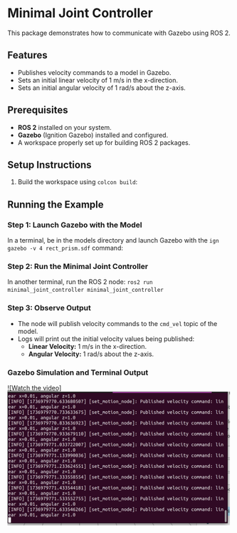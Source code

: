 # Minimal Joint Controller

This package demonstrates how to communicate with Gazebo using ROS 2.

## Features
- Publishes velocity commands to a model in Gazebo.
- Sets an initial linear velocity of 1 m/s in the x-direction.
- Sets an initial angular velocity of 1 rad/s about the z-axis.

## Prerequisites
- **ROS 2** installed on your system.
- **Gazebo** (Ignition Gazebo) installed and configured.
- A workspace properly set up for building ROS 2 packages.

## Setup Instructions
1. Build the workspace using `colcon build`:

## Running the Example

### Step 1: Launch Gazebo with the Model
In a terminal, be in the models directory and launch Gazebo with the `ign gazebo -v 4 rect_prism.sdf` command:

### Step 2: Run the Minimal Joint Controller
In another terminal, run the ROS 2 node:
`ros2 run minimal_joint_controller minimal_joint_controller`

### Step 3: Observe Output
- The node will publish velocity commands to the `cmd_vel` topic of the model.
- Logs will print out the initial velocity values being published:
  - **Linear Velocity:** 1 m/s in the x-direction.
  - **Angular Velocity:** 1 rad/s about the z-axis.

### Gazebo Simulation and Terminal Output
[![Watch the video]](https://www.youtu.be/4sVzLdxut9g)
<img src="visuals/Screenshot from 2025-01-15 15-23-07.png" width=500>
